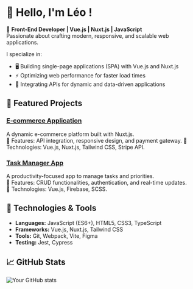 # 👋 Hello, I'm Léo !

🚀 **Front-End Developer | Vue.js | Nuxt.js | JavaScript**  
Passionate about crafting modern, responsive, and scalable web applications.

I specialize in:
- 🖥️ Building single-page applications (SPA) with Vue.js and Nuxt.js
- ⚡ Optimizing web performance for faster load times
- 🔗 Integrating APIs for dynamic and data-driven applications

## 🌟 Featured Projects
### [E-commerce Application](https://github.com/username/ecommerce-app)
A dynamic e-commerce platform built with Nuxt.js.  
🔹 Features: API integration, responsive design, and payment gateway.
🔹 Technologies: Vue.js, Nuxt.js, Tailwind CSS, Stripe API. 

### [Task Manager App](https://github.com/username/task-manager)
A productivity-focused app to manage tasks and priorities.  
🔹 Features: CRUD functionalities, authentication, and real-time updates.  
🔹 Technologies: Vue.js, Firebase, SCSS.

## 🔧 Technologies & Tools
- **Languages:** JavaScript (ES6+), HTML5, CSS3, TypeScript  
- **Frameworks:** Vue.js, Nuxt.js, Tailwind CSS  
- **Tools:** Git, Webpack, Vite, Figma  
- **Testing:** Jest, Cypress

## 📈 GitHub Stats
![Your GitHub stats](https://github-readme-stats.vercel.app/api?username=Leo-Pellegrin&show_icons=true&theme=radical)
